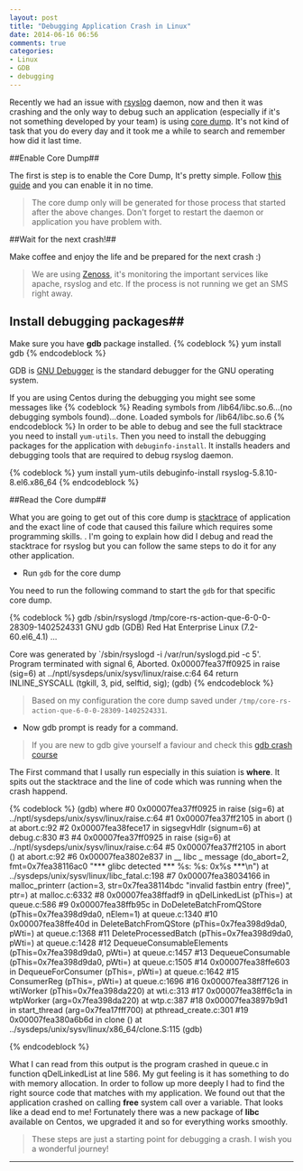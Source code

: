 ```yaml
---
layout: post
title: "Debugging Application Crash in Linux"
date: 2014-06-16 06:56
comments: true
categories: 
- Linux
- GDB
- debugging
---
```


Recently we had an issue with [rsyslog](http://www.rsyslog.com/) daemon, now and then it was crashing and the only way to debug such an application (especially if it's not something developed by your team) is using [core dump](http://en.wikipedia.org/wiki/Core_dump). It's not kind of task that you do every day and it took me a while to search and remember how did it last time.

##Enable Core Dump##

The first is step is to enable the Core Dump, It's pretty simple. Follow [this guide](http://www.unixmen.com/how-to-enable-core-dumps-in-rhel6/) and you can enable it in no time.

> The core dump only will be generated for those process that started after the above changes. Don't forget to restart the daemon or application you have problem with.

<!-- more -->

##Wait for the next crash!##

Make coffee and enjoy the life and be prepared for the next crash :)

> We are using [Zenoss](http://zenoss.org), it's monitoring the important services like apache, rsyslog and etc. If the process is not running we get an SMS right away.


## Install debugging packages##

Make sure you have __gdb__ package installed.
{% codeblock %}
yum install gdb
{% endcodeblock %}


GDB is [GNU Debugger](http://en.wikipedia.org/wiki/GNU_Debugger) is the standard debugger for the GNU operating system.

If you are using Centos during the debugging you might see some messages like
{% codeblock %}
Reading symbols from /lib64/libc.so.6...(no debugging symbols found)...done.
Loaded symbols for /lib64/libc.so.6
{% endcodeblock %}
In order to be able to debug and see the full stacktrace you need to install `yum-utils`. Then you need to install the debugging packages for the application with `debuginfo-install`. It installs headers and debugging tools that are required to debug rsyslog daemon.

{% codeblock %}
yum install yum-utils
debuginfo-install  rsyslog-5.8.10-8.el6.x86_64
{% endcodeblock %}




##Read the Core dump##

What you are going to get out of this core dump is [stacktrace](http://en.wikipedia.org/wiki/Stack_trace) of application and the exact line of code that caused this failure which requires some programming skills. . I'm going to explain how did I debug and read the stacktrace for rsyslog but you can follow the same steps to do it for any other application.


* Run `gdb` for the core dump

You need to run the following command to start the `gdb` for that specific core dump.

{% codeblock %}
gdb /sbin/rsyslogd /tmp/core-rs-action-que-6-0-0-28309-1402524331
GNU gdb (GDB) Red Hat Enterprise Linux (7.2-60.el6_4.1)
...

Core was generated by `/sbin/rsyslogd -i /var/run/syslogd.pid -c 5'.
Program terminated with signal 6, Aborted.
 0x00007fea37ff0925 in raise (sig=6) at ../nptl/sysdeps/unix/sysv/linux/raise.c:64
64  return INLINE_SYSCALL (tgkill, 3, pid, selftid, sig);
(gdb)
{% endcodeblock %}

> Based on my configuration the core dump saved under `/tmp/core-rs-action-que-6-0-0-28309-1402524331`.


* Now gdb prompt is ready for a command.

> If you are new to gdb give yourself a faviour and check this [gdb crash course](http://www.cprogramming.com/gdb.html)

The First command that I usally run especially in this suiation is __where__. It spits out the stacktrace and the line of code which was running when the crash happend.

{% codeblock %}
(gdb) where
 #0  0x00007fea37ff0925 in raise (sig=6) at ../nptl/sysdeps/unix/sysv/linux/raise.c:64
 #1  0x00007fea37ff2105 in abort () at abort.c:92
 #2  0x00007fea38fece17 in sigsegvHdlr (signum=6) at debug.c:830
 #3  <signal handler called>
 #4  0x00007fea37ff0925 in raise (sig=6) at ../nptl/sysdeps/unix/sysv/linux/raise.c:64
 #5  0x00007fea37ff2105 in abort () at abort.c:92
 #6  0x00007fea3802e837 in __ libc _ message (do_abort=2, fmt=0x7fea38116ac0 "*** glibc detected *** %s: %s: 0x%s ***\n")
    at ../sysdeps/unix/sysv/linux/libc_fatal.c:198
    #7  0x00007fea38034166 in malloc_printerr (action=3, str=0x7fea38114bdc "invalid fastbin entry (free)", ptr=<value optimized out>)
        at malloc.c:6332
        #8  0x00007fea38ffadf9 in qDelLinkedList (pThis=<value optimized out>) at queue.c:586
        #9  0x00007fea38ffb95c in DoDeleteBatchFromQStore (pThis=0x7fea398d9da0, nElem=1) at queue.c:1340
        #10 0x00007fea38ffe40d in DeleteBatchFromQStore (pThis=0x7fea398d9da0, pWti=<value optimized out>) at queue.c:1368
        #11 DeleteProcessedBatch (pThis=0x7fea398d9da0, pWti=<value optimized out>) at queue.c:1428
        #12 DequeueConsumableElements (pThis=0x7fea398d9da0, pWti=<value optimized out>) at queue.c:1457
        #13 DequeueConsumable (pThis=0x7fea398d9da0, pWti=<value optimized out>) at queue.c:1505
        #14 0x00007fea38ffe603 in DequeueForConsumer (pThis=<value optimized out>, pWti=<value optimized out>) at queue.c:1642
        #15 ConsumerReg (pThis=<value optimized out>, pWti=<value optimized out>) at queue.c:1696
        #16 0x00007fea38ff7126 in wtiWorker (pThis=0x7fea398da220) at wti.c:313
        #17 0x00007fea38ff6c1a in wtpWorker (arg=0x7fea398da220) at wtp.c:387
        #18 0x00007fea3897b9d1 in start_thread (arg=0x7fea17fff700) at pthread_create.c:301
        #19 0x00007fea380a6b6d in clone () at ../sysdeps/unix/sysv/linux/x86_64/clone.S:115
        (gdb) 

{% endcodeblock %}

What I can read from this output is the program crashed in queue.c in function qDelLinkedList at line 586. My gut feeling is it has something to do with memory allocation. In order to follow up more deeply I had to find the right source code that matches with my application. We found out that the application crashed on calling __free__ system call over a variable. That looks like a dead end to me! Fortunately there was a new package of __libc__ available on Centos, we upgraded it and so for everything works smoothly.

> These steps are just a starting point for debugging a crash. I wish you a wonderful journey!

---


